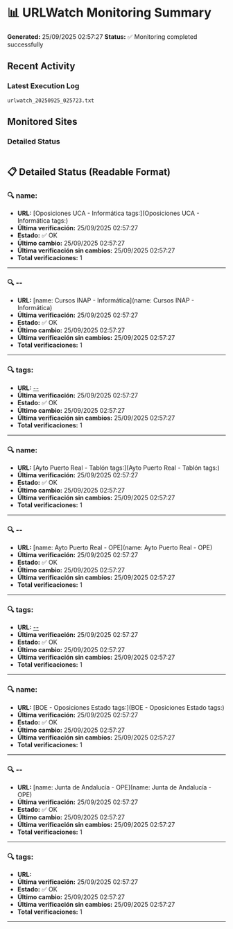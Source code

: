 # 📊 URLWatch Monitoring Summary

**Generated:** 25/09/2025 02:57:27
**Status:** ✅ Monitoring completed successfully

## Recent Activity

### Latest Execution Log
`urlwatch_20250925_025723.txt`

## Monitored Sites

### Detailed Status
```
```

## 📋 Detailed Status (Readable Format)

### 🔍 name:

- **URL:** [Oposiciones UCA - Informática	tags:](Oposiciones UCA - Informática	tags:)
- **Última verificación:** 25/09/2025 02:57:27
- **Estado:** ✅ OK
- **Último cambio:** 25/09/2025 02:57:27
- **Última verificación sin cambios:** 25/09/2025 02:57:27
- **Total verificaciones:** 1

---

### 🔍 --

- **URL:** [name: Cursos INAP - Informática](name: Cursos INAP - Informática)
- **Última verificación:** 25/09/2025 02:57:27
- **Estado:** ✅ OK
- **Último cambio:** 25/09/2025 02:57:27
- **Última verificación sin cambios:** 25/09/2025 02:57:27
- **Total verificaciones:** 1

---

### 🔍 tags:

- **URL:** [--](--)
- **Última verificación:** 25/09/2025 02:57:27
- **Estado:** ✅ OK
- **Último cambio:** 25/09/2025 02:57:27
- **Última verificación sin cambios:** 25/09/2025 02:57:27
- **Total verificaciones:** 1

---

### 🔍 name:

- **URL:** [Ayto Puerto Real - Tablón	tags:](Ayto Puerto Real - Tablón	tags:)
- **Última verificación:** 25/09/2025 02:57:27
- **Estado:** ✅ OK
- **Último cambio:** 25/09/2025 02:57:27
- **Última verificación sin cambios:** 25/09/2025 02:57:27
- **Total verificaciones:** 1

---

### 🔍 --

- **URL:** [name: Ayto Puerto Real - OPE](name: Ayto Puerto Real - OPE)
- **Última verificación:** 25/09/2025 02:57:27
- **Estado:** ✅ OK
- **Último cambio:** 25/09/2025 02:57:27
- **Última verificación sin cambios:** 25/09/2025 02:57:27
- **Total verificaciones:** 1

---

### 🔍 tags:

- **URL:** [--](--)
- **Última verificación:** 25/09/2025 02:57:27
- **Estado:** ✅ OK
- **Último cambio:** 25/09/2025 02:57:27
- **Última verificación sin cambios:** 25/09/2025 02:57:27
- **Total verificaciones:** 1

---

### 🔍 name:

- **URL:** [BOE - Oposiciones Estado	tags:](BOE - Oposiciones Estado	tags:)
- **Última verificación:** 25/09/2025 02:57:27
- **Estado:** ✅ OK
- **Último cambio:** 25/09/2025 02:57:27
- **Última verificación sin cambios:** 25/09/2025 02:57:27
- **Total verificaciones:** 1

---

### 🔍 --

- **URL:** [name: Junta de Andalucía - OPE](name: Junta de Andalucía - OPE)
- **Última verificación:** 25/09/2025 02:57:27
- **Estado:** ✅ OK
- **Último cambio:** 25/09/2025 02:57:27
- **Última verificación sin cambios:** 25/09/2025 02:57:27
- **Total verificaciones:** 1

---

### 🔍 tags:

- **URL:** []()
- **Última verificación:** 25/09/2025 02:57:27
- **Estado:** ✅ OK
- **Último cambio:** 25/09/2025 02:57:27
- **Última verificación sin cambios:** 25/09/2025 02:57:27
- **Total verificaciones:** 1

---

